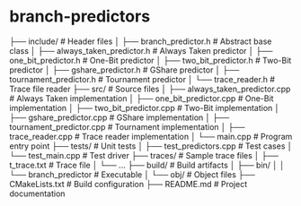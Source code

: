 # branch-predictors
├── include/                          # Header files
│   ├── branch_predictor.h            # Abstract base class
│   ├── always_taken_predictor.h      # Always Taken predictor
│   ├── one_bit_predictor.h           # One-Bit predictor
│   ├── two_bit_predictor.h           # Two-Bit predictor
│   ├── gshare_predictor.h            # GShare predictor
│   ├── tournament_predictor.h        # Tournament predictor
│   └── trace_reader.h                # Trace file reader
├── src/                              # Source files
│   ├── always_taken_predictor.cpp    # Always Taken implementation
│   ├── one_bit_predictor.cpp         # One-Bit implementation
│   ├── two_bit_predictor.cpp         # Two-Bit implementation
│   ├── gshare_predictor.cpp          # GShare implementation
│   ├── tournament_predictor.cpp      # Tournament implementation
│   ├── trace_reader.cpp              # Trace reader implementation
│   └── main.cpp                      # Program entry point
├── tests/                            # Unit tests
│   ├── test_predictors.cpp           # Test cases
│   └── test_main.cpp                 # Test driver
├── traces/                           # Sample trace files
│   ├── t_trace.txt                   # Trace file
│   └── ...
├── build/                            # Build artifacts
│   ├── bin/
│   │   └── branch_predictor          # Executable
│   └── obj/                          # Object files
├── CMakeLists.txt                    # Build configuration
├── README.md                         # Project documentation
